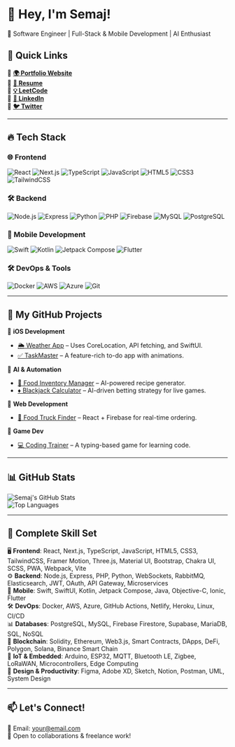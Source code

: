 # 👋 Hey, I'm Semaj!  
🚀 Software Engineer | Full-Stack & Mobile Development | AI Enthusiast 

## 🔗 Quick Links  
🔹 **[🌍 Portfolio Website](https://yourportfolio.com)**  
🔹 **[📜 Resume](https://yourresume.com)**  
🔹 **[💡 LeetCode](https://leetcode.com/yourhandle/)**  
🔹 **[💼 LinkedIn](https://linkedin.com/in/yourhandle)**  
🔹 **[🐦 Twitter](https://twitter.com/yourhandle)**  

---

## 🔥 Tech Stack

### **🌐 Frontend**  
![React](https://img.shields.io/badge/React-61DAFB?style=flat&logo=react&logoColor=black)  ![Next.js](https://img.shields.io/badge/Next.js-000000?style=flat&logo=next.js&logoColor=white)  ![TypeScript](https://img.shields.io/badge/TypeScript-3178C6?style=flat&logo=typescript&logoColor=white)  ![JavaScript](https://img.shields.io/badge/JavaScript-F7DF1E?style=flat&logo=javascript&logoColor=black)  ![HTML5](https://img.shields.io/badge/HTML5-E34F26?style=flat&logo=html5&logoColor=white)  ![CSS3](https://img.shields.io/badge/CSS3-1572B6?style=flat&logo=css3&logoColor=white)  ![TailwindCSS](https://img.shields.io/badge/TailwindCSS-06B6D4?style=flat&logo=tailwindcss&logoColor=white)

### **🛠 Backend**  
![Node.js](https://img.shields.io/badge/Node.js-43853D?style=flat&logo=node.js&logoColor=white)  ![Express](https://img.shields.io/badge/Express-000000?style=flat&logo=express&logoColor=white)  ![Python](https://img.shields.io/badge/Python-3776AB?style=flat&logo=python&logoColor=white)  ![PHP](https://img.shields.io/badge/PHP-777BB4?style=flat&logo=php&logoColor=white)  ![Firebase](https://img.shields.io/badge/Firebase-FFCA28?style=flat&logo=firebase&logoColor=black)  ![MySQL](https://img.shields.io/badge/MySQL-4479A1?style=flat&logo=mysql&logoColor=white)  ![PostgreSQL](https://img.shields.io/badge/PostgreSQL-336791?style=flat&logo=postgresql&logoColor=white)

### **📱 Mobile Development**  
![Swift](https://img.shields.io/badge/Swift-FA7343?style=flat&logo=swift&logoColor=white)  ![Kotlin](https://img.shields.io/badge/Kotlin-0095D5?style=flat&logo=kotlin&logoColor=white)  ![Jetpack Compose](https://img.shields.io/badge/Jetpack%20Compose-4285F4?style=flat&logo=android&logoColor=white)  ![Flutter](https://img.shields.io/badge/Flutter-02569B?style=flat&logo=flutter&logoColor=white)

### **🛠 DevOps & Tools**  
![Docker](https://img.shields.io/badge/Docker-2496ED?style=flat&logo=docker&logoColor=white)  ![AWS](https://img.shields.io/badge/AWS-232F3E?style=flat&logo=amazon-aws&logoColor=white)  ![Azure](https://img.shields.io/badge/Azure-0078D4?style=flat&logo=microsoft-azure&logoColor=white)  ![Git](https://img.shields.io/badge/Git-F05032?style=flat&logo=git&logoColor=white)

---

## 📂 My GitHub Projects  
🔹 **iOS Development**  
- [🌦 Weather App](https://github.com/yourusername/weather-app) – Uses CoreLocation, API fetching, and SwiftUI.  
- [✅ TaskMaster](https://github.com/yourusername/taskmaster) – A feature-rich to-do app with animations.  

🔹 **AI & Automation**  
- [🛒 Food Inventory Manager](https://github.com/yourusername/food-inventory-manager) – AI-powered recipe generator.  
- [♦ Blackjack Calculator](https://github.com/yourusername/blackjack-calc) – AI-driven betting strategy for live games.  

🔹 **Web Development**  
- [🚚 Food Truck Finder](https://github.com/yourusername/food-truck-app) – React + Firebase for real-time ordering.  

🔹 **Game Dev**  
- [💻 Coding Trainer](https://github.com/yourusername/coding-trainer) – A typing-based game for learning code.  

---

## 📊 **GitHub Stats**  
![Semaj's GitHub Stats](https://github-readme-stats.vercel.app/api?username=yourusername&show_icons=true&theme=radical)  
![Top Languages](https://github-readme-stats.vercel.app/api/top-langs/?username=yourusername&layout=compact&theme=radical)  

---

## 📜 **Complete Skill Set**  
🖥 **Frontend**: React, Next.js, TypeScript, JavaScript, HTML5, CSS3, TailwindCSS, Framer Motion, Three.js, Material UI, Bootstrap, Chakra UI, SCSS, PWA, Webpack, Vite  
⚙ **Backend**: Node.js, Express, PHP, Python, WebSockets, RabbitMQ, Elasticsearch, JWT, OAuth, API Gateway, Microservices  
📱 **Mobile**: Swift, SwiftUI, Kotlin, Jetpack Compose, Java, Objective-C, Ionic, Flutter  
🛠 **DevOps**: Docker, AWS, Azure, GitHub Actions, Netlify, Heroku, Linux, CI/CD  
📊 **Databases**: PostgreSQL, MySQL, Firebase Firestore, Supabase, MariaDB, SQL, NoSQL  
🔗 **Blockchain**: Solidity, Ethereum, Web3.js, Smart Contracts, DApps, DeFi, Polygon, Solana, Binance Smart Chain  
📡 **IoT & Embedded**: Arduino, ESP32, MQTT, Bluetooth LE, Zigbee, LoRaWAN, Microcontrollers, Edge Computing  
🎨 **Design & Productivity**: Figma, Adobe XD, Sketch, Notion, Postman, UML, System Design  

---

## 📫 **Let's Connect!**  
📧 Email: your@email.com  
💬 Open to collaborations & freelance work!  
